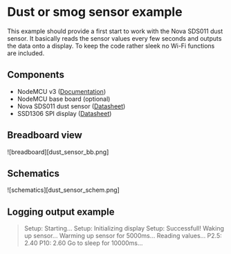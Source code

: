 # Dust or smog sensor example
This example should provide a first start to work with the Nova SDS011 dust sensor. 
It basically reads the sensor values every few seconds and outputs the data onto a display. To keep the code rather sleek no Wi-Fi functions are included.
## Components
* NodeMCU v3 ([Documentation](https://nodemcu.readthedocs.io/en/master/))
* NodeMCU base board (optional)
* Nova SDS011 dust sensor ([Datasheet](https://www.google.com/url?sa=t&rct=j&q=&esrc=s&source=web&cd=1&ved=0ahUKEwjKk_vY2qjbAhUEjiwKHYP5D1gQFggoMAA&url=https%3A%2F%2Fnettigo.pl%2Fattachments%2F398&usg=AOvVaw0L3tTLbi_FllDkISzkqxPb))
* SSD1306 SPI display ([Datasheet](https://cdn-shop.adafruit.com/datasheets/SSD1306.pdf))
## Breadboard view
![breadboard][dust_sensor_bb.png]
## Schematics
![schematics][dust_sensor_schem.png]
## Logging output example
> Setup: Starting...
Setup: Initializing display
Setup: Successfull!
Waking up sensor...
Warming up sensor for 5000ms...
Reading values...
P2.5: 2.40
P10:  2.60
Go to sleep for 10000ms...
